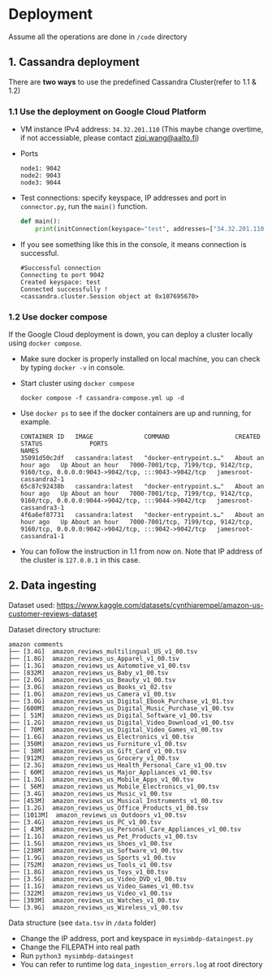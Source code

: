 # Deployment

Assume all the operations are done in `/code` directory

## 1. Cassandra deployment

There are **two ways** to use the predefined Cassandra Cluster(refer to 1.1 & 1.2)

### 1.1 Use the deployment on Google Cloud Platform

- VM instance IPv4 address: `34.32.201.110` (This maybe change overtime, if not accessiable, please contact <ziqi.wang@aalto.fi>)
- Ports

    ```shell
    node1: 9042
    node2: 9043
    node3: 9044
    ```

- Test connections: specify keyspace, IP addresses and port in `connector.py`, run the `main()` function.

    ```python
    def main():
        print(initConnection(keyspace="test", addresses=["34.32.201.110",], port=9042))
    ```

- If you see something like this in the console, it means connection is successful.

    ```shell
    #Successful connection
    Connecting to port 9042
    Created keyspace: test
    Connected successfully !
    <cassandra.cluster.Session object at 0x107695670>
    ```

### 1.2 Use docker compose

If the Google Cloud deployment is down, you can deploy a cluster locally using `docker compose`.

- Make sure docker is properly installed on local machine, you can check by typing `docker -v` in console.
- Start cluster using `docker compose`

    ```shell
    docker compose -f cassandra-compose.yml up -d
    ```

- Use `docker ps` to see if the docker containers are up and running, for example.

    ```shell
    CONTAINER ID   IMAGE              COMMAND                  CREATED             STATUS             PORTS                                                                                    NAMES
    35091d50c2df   cassandra:latest   "docker-entrypoint.s…"   About an hour ago   Up About an hour   7000-7001/tcp, 7199/tcp, 9142/tcp, 9160/tcp, 0.0.0.0:9043->9042/tcp, :::9043->9042/tcp   jamesroot-cassandra2-1
    65c87c92438b   cassandra:latest   "docker-entrypoint.s…"   About an hour ago   Up About an hour   7000-7001/tcp, 7199/tcp, 9142/tcp, 9160/tcp, 0.0.0.0:9044->9042/tcp, :::9044->9042/tcp   jamesroot-cassandra3-1
    4f6a6ef87731   cassandra:latest   "docker-entrypoint.s…"   About an hour ago   Up About an hour   7000-7001/tcp, 7199/tcp, 9142/tcp, 9160/tcp, 0.0.0.0:9042->9042/tcp, :::9042->9042/tcp   jamesroot-cassandra1-1
    ```

- You can follow the instruction in 1.1 from now on. Note that IP address of the cluster is `127.0.0.1` in this case.

## 2. Data ingesting

Dataset used: <https://www.kaggle.com/datasets/cynthiarempel/amazon-us-customer-reviews-dataset>

Dataset directory structure:

```tree
amazon comments
├── [3.4G]  amazon_reviews_multilingual_US_v1_00.tsv
├── [1.8G]  amazon_reviews_us_Apparel_v1_00.tsv
├── [1.3G]  amazon_reviews_us_Automotive_v1_00.tsv
├── [832M]  amazon_reviews_us_Baby_v1_00.tsv
├── [2.0G]  amazon_reviews_us_Beauty_v1_00.tsv
├── [3.0G]  amazon_reviews_us_Books_v1_02.tsv
├── [1.0G]  amazon_reviews_us_Camera_v1_00.tsv
├── [3.0G]  amazon_reviews_us_Digital_Ebook_Purchase_v1_01.tsv
├── [600M]  amazon_reviews_us_Digital_Music_Purchase_v1_00.tsv
├── [ 51M]  amazon_reviews_us_Digital_Software_v1_00.tsv
├── [1.2G]  amazon_reviews_us_Digital_Video_Download_v1_00.tsv
├── [ 70M]  amazon_reviews_us_Digital_Video_Games_v1_00.tsv
├── [1.6G]  amazon_reviews_us_Electronics_v1_00.tsv
├── [350M]  amazon_reviews_us_Furniture_v1_00.tsv
├── [ 38M]  amazon_reviews_us_Gift_Card_v1_00.tsv
├── [912M]  amazon_reviews_us_Grocery_v1_00.tsv
├── [2.3G]  amazon_reviews_us_Health_Personal_Care_v1_00.tsv
├── [ 60M]  amazon_reviews_us_Major_Appliances_v1_00.tsv
├── [1.3G]  amazon_reviews_us_Mobile_Apps_v1_00.tsv
├── [ 56M]  amazon_reviews_us_Mobile_Electronics_v1_00.tsv
├── [3.4G]  amazon_reviews_us_Music_v1_00.tsv
├── [453M]  amazon_reviews_us_Musical_Instruments_v1_00.tsv
├── [1.2G]  amazon_reviews_us_Office_Products_v1_00.tsv
├── [1013M]  amazon_reviews_us_Outdoors_v1_00.tsv
├── [3.4G]  amazon_reviews_us_PC_v1_00.tsv
├── [ 43M]  amazon_reviews_us_Personal_Care_Appliances_v1_00.tsv
├── [1.1G]  amazon_reviews_us_Pet_Products_v1_00.tsv
├── [1.5G]  amazon_reviews_us_Shoes_v1_00.tsv
├── [238M]  amazon_reviews_us_Software_v1_00.tsv
├── [1.9G]  amazon_reviews_us_Sports_v1_00.tsv
├── [752M]  amazon_reviews_us_Tools_v1_00.tsv
├── [1.8G]  amazon_reviews_us_Toys_v1_00.tsv
├── [3.5G]  amazon_reviews_us_Video_DVD_v1_00.tsv
├── [1.1G]  amazon_reviews_us_Video_Games_v1_00.tsv
├── [322M]  amazon_reviews_us_Video_v1_00.tsv
├── [393M]  amazon_reviews_us_Watches_v1_00.tsv
└── [3.9G]  amazon_reviews_us_Wireless_v1_00.tsv
```

Data structure (see `data.tsv` in `/data` folder)

- Change the IP address, port and keyspace in `mysimbdp-dataingest.py`
- Change the FILEPATH into real path
- Run `python3 mysimbdp-dataingest`
- You can refer to runtime log `data_ingestion_errors.log` at root directory
